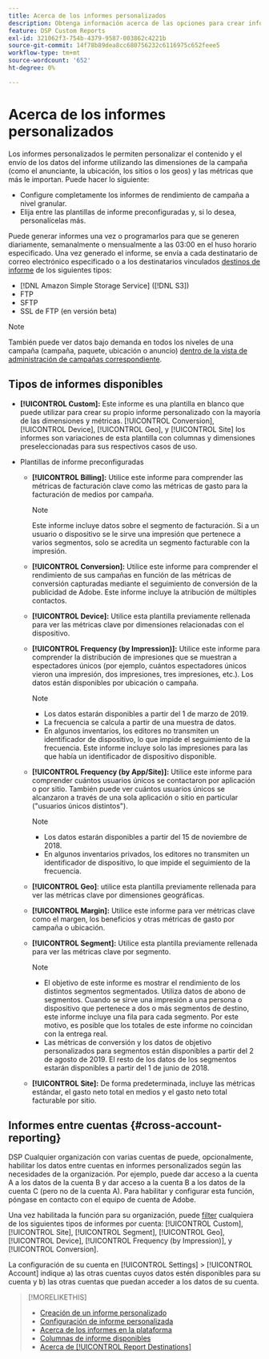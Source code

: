 ```yaml
---
title: Acerca de los informes personalizados
description: Obtenga información acerca de las opciones para crear informes personalizados manualmente o mediante plantillas de informe preconfiguradas.
feature: DSP Custom Reports
exl-id: 321062f3-754b-4379-9587-003862c4221b
source-git-commit: 14f78b89dea8cc680756232c6116975c652feee5
workflow-type: tm+mt
source-wordcount: '652'
ht-degree: 0%

---
```


# Acerca de los informes personalizados

Los informes personalizados le permiten personalizar el contenido y el envío de los datos del informe utilizando las dimensiones de la campaña (como el anunciante, la ubicación, los sitios o los geos) y las métricas que más le importan. Puede hacer lo siguiente:

* Configure completamente los informes de rendimiento de campaña a nivel granular.
* Elija entre las plantillas de informe preconfiguradas y, si lo desea, personalícelas más.

Puede generar informes una vez o programarlos para que se generen diariamente, semanalmente o mensualmente a las 03:00 en el huso horario especificado. Una vez generado el informe, se envía a cada destinatario de correo electrónico especificado o a los destinatarios vinculados [destinos de informe](/help/dsp/reports/report-destinations/report-destination-about.md) de los siguientes tipos:

* [!DNL Amazon Simple Storage Service] ([!DNL S3])
* FTP
* SFTP
* SSL de FTP (en versión beta)

>[!NOTE]
>
>También puede ver datos bajo demanda en todos los niveles de una campaña (campaña, paquete, ubicación o anuncio) [dentro de la vista de administración de campañas correspondiente](/help/dsp/campaign-management/reports/campaign-reports-about.md).

## Tipos de informes disponibles

* **[!UICONTROL Custom]:** Este informe es una plantilla en blanco que puede utilizar para crear su propio informe personalizado con la mayoría de las dimensiones y métricas. [!UICONTROL Conversion], [!UICONTROL Device], [!UICONTROL Geo], y [!UICONTROL Site] los informes son variaciones de esta plantilla con columnas y dimensiones preseleccionadas para sus respectivos casos de uso.

* Plantillas de informe preconfiguradas

   * **[!UICONTROL Billing]:** Utilice este informe para comprender las métricas de facturación clave como las métricas de gasto para la facturación de medios por campaña.

      >[!NOTE]
      >
      >Este informe incluye datos sobre el segmento de facturación. Si a un usuario o dispositivo se le sirve una impresión que pertenece a varios segmentos, solo se acredita un segmento facturable con la impresión.

   * **[!UICONTROL Conversion]:** Utilice este informe para comprender el rendimiento de sus campañas en función de las métricas de conversión capturadas mediante el seguimiento de conversión de la publicidad de Adobe. Este informe incluye la atribución de múltiples contactos.

   * **[!UICONTROL Device]:** Utilice esta plantilla previamente rellenada para ver las métricas clave por dimensiones relacionadas con el dispositivo.

   * **[!UICONTROL Frequency (by Impression)]:** Utilice este informe para comprender la distribución de impresiones que se muestran a espectadores únicos (por ejemplo, cuántos espectadores únicos vieron una impresión, dos impresiones, tres impresiones, etc.). Los datos están disponibles por ubicación o campaña.

      >[!NOTE]
      >
      >* Los datos estarán disponibles a partir del 1 de marzo de 2019.
      >* La frecuencia se calcula a partir de una muestra de datos.
      >* En algunos inventarios, los editores no transmiten un identificador de dispositivo, lo que impide el seguimiento de la frecuencia. Este informe incluye solo las impresiones para las que había un identificador de dispositivo disponible.


   * **[!UICONTROL Frequency (by App/Site)]:** Utilice este informe para comprender cuántos usuarios únicos se contactaron por aplicación o por sitio. También puede ver cuántos usuarios únicos se alcanzaron a través de una sola aplicación o sitio en particular (&quot;usuarios únicos distintos&quot;).

      >[!NOTE]
      >
      >* Los datos estarán disponibles a partir del 15 de noviembre de 2018.
      >* En algunos inventarios privados, los editores no transmiten un identificador de dispositivo, lo que impide el seguimiento de la frecuencia.


   * **[!UICONTROL Geo]**: utilice esta plantilla previamente rellenada para ver las métricas clave por dimensiones geográficas.

   * **[!UICONTROL Margin]:** Utilice este informe para ver métricas clave como el margen, los beneficios y otras métricas de gasto por campaña o ubicación.

   * **[!UICONTROL Segment]:** Utilice esta plantilla previamente rellenada para ver las métricas clave por segmento.

      >[!NOTE]
      >
      >* El objetivo de este informe es mostrar el rendimiento de los distintos segmentos segmentados. Utiliza datos de abono de segmentos. Cuando se sirve una impresión a una persona o dispositivo que pertenece a dos o más segmentos de destino, este informe incluye una fila para cada segmento. Por este motivo, es posible que los totales de este informe no coincidan con la entrega real.
      >* Las métricas de conversión y los datos de objetivo personalizados para segmentos están disponibles a partir del 2 de agosto de 2019. El resto de los datos de los segmentos estarán disponibles a partir del 1 de junio de 2018.


   * **[!UICONTROL Site]:** De forma predeterminada, incluye las métricas estándar, el gasto neto total en medios y el gasto neto total facturable por sitio.

## Informes entre cuentas {#cross-account-reporting}

DSP Cualquier organización con varias cuentas de puede, opcionalmente, habilitar los datos entre cuentas en informes personalizados según las necesidades de la organización. Por ejemplo, puede dar acceso a la cuenta A a los datos de la cuenta B y dar acceso a la cuenta B a los datos de la cuenta C (pero no de la cuenta A). Para habilitar y configurar esta función, póngase en contacto con el equipo de cuenta de Adobe.

Una vez habilitada la función para su organización, puede [filter](report-settings.md) cualquiera de los siguientes tipos de informes por cuenta:  [!UICONTROL Custom], [!UICONTROL Site], [!UICONTROL Segment], [!UICONTROL Geo], [!UICONTROL Device], [!UICONTROL Frequency (by Impression)], y [!UICONTROL Conversion].

La configuración de su cuenta en [!UICONTROL Settings] > [!UICONTROL Account] indique a) las otras cuentas cuyos datos estén disponibles para su cuenta y b) las otras cuentas que puedan acceder a los datos de su cuenta.

>[!MORELIKETHIS]
>
>* [Creación de un informe personalizado](/help/dsp/reports/report-create.md)
>* [Configuración de informe personalizada](/help/dsp/reports/report-settings.md)
>* [Acerca de los informes en la plataforma](/help/dsp/campaign-management/reports/campaign-reports-about.md)
>* [Columnas de informe disponibles](/help/dsp/reports/report-columns.md)
>* [Acerca de [!UICONTROL Report Destinations]](/help/dsp/reports/report-destinations/report-destination-about.md)

